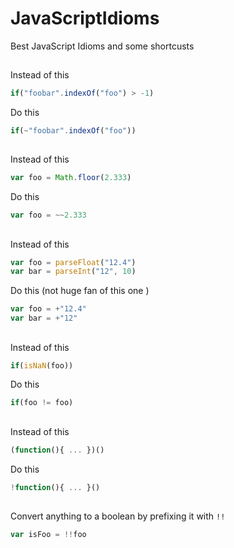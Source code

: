 # JavaScriptIdioms
Best JavaScript Idioms and some shortcusts

## 

Instead of this
```js
if("foobar".indexOf("foo") > -1) 
```

Do this
```js
if(~"foobar".indexOf("foo"))
```
## 
Instead of this
```js
var foo = Math.floor(2.333)
```

Do this
```js
var foo = ~~2.333
```
## 
Instead of this
```js
var foo = parseFloat("12.4")
var bar = parseInt("12", 10)
```

Do this (not huge fan of this one )
```js
var foo = +"12.4"
var bar = +"12"
```
## 
Instead of this
```js
if(isNaN(foo))
```

Do this
```js
if(foo != foo)
```
## 
Instead of this
```js
(function(){ ... })()
```

Do this
```js
!function(){ ... }()
```
## 
Convert anything to a boolean by prefixing it with `!!`
```js
var isFoo = !!foo
```

